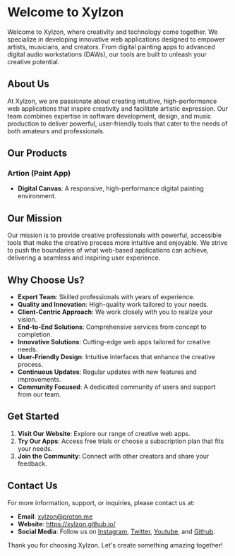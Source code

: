 # Welcome to Xylzon

Welcome to Xylzon, where creativity and technology come together. We specialize in developing innovative web applications designed to empower artists, musicians, and creators. From digital painting apps to advanced digital audio workstations (DAWs), our tools are built to unleash your creative potential.

## About Us

At Xylzon, we are passionate about creating intuitive, high-performance web applications that inspire creativity and facilitate artistic expression. Our team combines expertise in software development, design, and music production to deliver powerful, user-friendly tools that cater to the needs of both amateurs and professionals.

## Our Products

### Artion (Paint App) 
- **Digital Canvas**: A responsive, high-performance digital painting environment.



## Our Mission

Our mission is to provide creative professionals with powerful, accessible tools that make the creative process more intuitive and enjoyable. We strive to push the boundaries of what web-based applications can achieve, delivering a seamless and inspiring user experience.

## Why Choose Us?

- **Expert Team**: Skilled professionals with years of experience.
- **Quality and Innovation**: High-quality work tailored to your needs.
- **Client-Centric Approach**: We work closely with you to realize your vision.
- **End-to-End Solutions**: Comprehensive services from concept to completion.
- **Innovative Solutions**: Cutting-edge web apps tailored for creative needs.
- **User-Friendly Design**: Intuitive interfaces that enhance the creative process.
- **Continuous Updates**: Regular updates with new features and improvements.
- **Community Focused**: A dedicated community of users and support from our team.

## Get Started

1. **Visit Our Website**: Explore our range of creative web apps.
2. **Try Our Apps**: Access free trials or choose a subscription plan that fits your needs.
3. **Join the Community**: Connect with other creators and share your feedback.

## Contact Us

For more information, support, or inquiries, please contact us at:

- **Email**: xylzon@proton.me
- **Website**: https://xylzon.github.io/
- **Social Media**: Follow us on [Instagram](https://instagram.com/xylzon), [Twitter](https://x.com/xylzon), [Youtube](https://youtube.com/@xylzon), and [Github](https://github.com/xylzon).

Thank you for choosing Xylzon. Let's create something amazing together!
